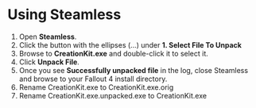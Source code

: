 <h1>Using Steamless</h1>
<ol>
<li>Open <b>Steamless</b>.</li>
<li>Click the button with the ellipses (...) under <b>1. Select File To Unpack</b></li>
<li>Browse to <b>CreationKit.exe</b> and double-click it to select it.</li>
<li>Click <b>Unpack File</b>.</li>
  <li>Once you see <b>Successfully unpacked file</b> in the log, close Steamless and browse to your Fallout 4 install directory.</li>
<li>Rename CreationKit.exe to CreationKit.exe.orig</li>
<li>Rename CreationKit.exe.unpacked.exe to CreationKit.exe</li>
</ol>
